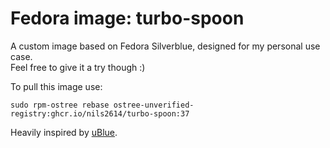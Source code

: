 # Fedora image: turbo-spoon
A custom image based on Fedora Silverblue, designed for my personal use case. \
Feel free to give it a try though :)
 
To pull this image use:
 
`sudo rpm-ostree rebase ostree-unverified-registry:ghcr.io/nils2614/turbo-spoon:37`
 
Heavily inspired by [uBlue](https://github.com/ublue-os/base).

